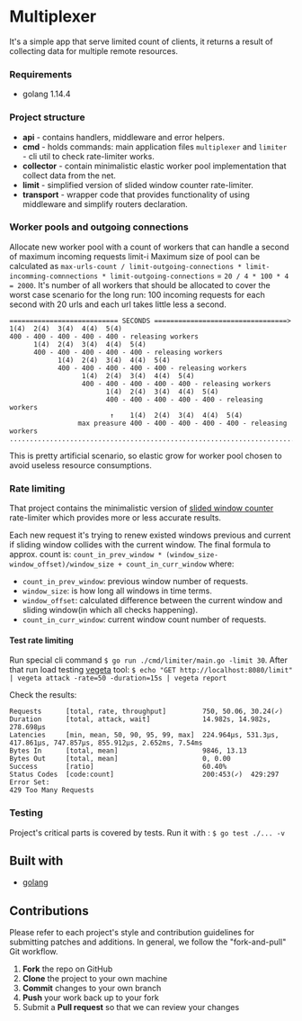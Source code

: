 # Multiplexer

It's a simple app that serve limited count of clients, it returns a result of collecting data for multiple remote resources.

### Requirements
- golang 1.14.4

### Project structure

- **api** - contains handlers, middleware and error helpers.
- **cmd** - holds commands: main application files `multiplexer` and `limiter` - cli util to check rate-limiter works.
- **collector** - contain minimalistic elastic worker pool implementation that collect data from the net.
- **limit** - simplified version of slided window counter rate-limiter.
- **transport** - wrapper code that provides functionality of using middleware and simplify routers declaration.


### Worker pools and outgoing connections
            
Allocate new worker pool with a count of workers that can handle a second of maximum incoming requests limit-i
Maximum size of pool can be calculated as `max-urls-count / limit-outgoing-connections * limit-incomming-comnnections * limit-outgoing-connections` = `20 / 4 * 100 * 4 = 2000`.
It's number of all workers that should be allocated to cover the worst case scenario for the long run: 100 incoming requests for each second with 20 urls and
each url takes little less a second.

```
=========================== SECONDS =================================>
1(4)  2(4)  3(4)  4(4)  5(4)
400 - 400 - 400 - 400 - 400 - releasing workers
      1(4)  2(4)  3(4)  4(4)  5(4)
      400 - 400 - 400 - 400 - 400 - releasing workers
            1(4)  2(4)  3(4)  4(4)  5(4)
            400 - 400 - 400 - 400 - 400 - releasing workers
                  1(4)  2(4)  3(4)  4(4)  5(4)
                  400 - 400 - 400 - 400 - 400 - releasing workers
                        1(4)  2(4)  3(4)  4(4)  5(4)
                        400 - 400 - 400 - 400 - 400 - releasing workers
                         ↑    1(4)  2(4)  3(4)  4(4)  5(4)
                 max preasure 400 - 400 - 400 - 400 - 400 - releasing workers
.......................................................................
```

This is pretty artificial scenario, so elastic grow for worker pool chosen to avoid useless resource consumptions.


### Rate limiting

That project contains the minimalistic version of [slided window counter](https://medium.com/figma-design/an-alternative-approach-to-rate-limiting-f8a06cf7c94c) rate-limiter which provides more or less accurate results.

Each new request it's trying to renew existed windows previous and current if sliding window collides with the current window. 
The final formula to approx. count is: `count_in_prev_window * (window_size-window_offset)/window_size + count_in_curr_window` where:
- `count_in_prev_window`: previous window number of requests.
- `window_size`: is how long all windows in time terms.
- `window_offset`: calculated difference between the current window and sliding window(in which all checks happening).
- `count_in_curr_window`: current window count number of requests.

#### Test rate limiting 

Run special cli command `$ go run ./cmd/limiter/main.go -limit 30`.
After that run load testing [vegeta](https://github.com/tsenart/vegeta) tool: `$ echo "GET http://localhost:8080/limit" | vegeta attack -rate=50 -duration=15s | vegeta report`

Check the results:

```shell script
Requests      [total, rate, throughput]         750, 50.06, 30.24(✓)
Duration      [total, attack, wait]             14.982s, 14.982s, 278.698µs
Latencies     [min, mean, 50, 90, 95, 99, max]  224.964µs, 531.3µs, 417.861µs, 747.857µs, 855.912µs, 2.652ms, 7.54ms
Bytes In      [total, mean]                     9846, 13.13
Bytes Out     [total, mean]                     0, 0.00
Success       [ratio]                           60.40%
Status Codes  [code:count]                      200:453(✓)  429:297  
Error Set:
429 Too Many Requests
```

### Testing

Project's critical parts is covered by tests. Run it with : `$ go test ./... -v`

## Built with
- [golang](https://golang.org/)

## Contributions

Please refer to each project's style and contribution guidelines for submitting patches and additions. In general, we follow the "fork-and-pull" Git workflow.

 1. **Fork** the repo on GitHub
 2. **Clone** the project to your own machine
 3. **Commit** changes to your own branch
 4. **Push** your work back up to your fork
 5. Submit a **Pull request** so that we can review your changes
